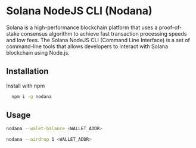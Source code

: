 # Solana NodeJS CLI (Nodana)

Solana is a high-performance blockchain platform that uses a proof-of-stake consensus algorithm to achieve fast transaction processing speeds and low fees. The Solana NodeJS CLI (Command Line Interface) is a set of command-line tools that allows developers to interact with Solana blockchain using Node.js.

## Installation

Install with npm

```bash
  npm i -g nodana
```

## Usage

```bash
nodana --walet-balance <WALLET_ADDR>

nodana --airdrop 1 <WALLET_ADDR>
```
